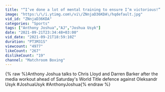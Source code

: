 ```yaml
---
title: "“I’ve done a lot of mental training to ensure I’m victorious!” - Anthony Joshua talks Oleksandr Usyk"
image: "https:\/\/i.ytimg.com\/vi\/ZNnjaD36KDA\/hqdefault.jpg"
vid_id: "ZNnjaD36KDA"
categories: "Sports"
tags: ["Anthony Joshua","AJ","Joshua Usyk"]
date: "2021-09-21T23:34:48+03:00"
vid_date: "2021-09-21T18:59:10Z"
duration: "PT3M31S"
viewcount: "4977"
likeCount: "267"
dislikeCount: "19"
channel: "Matchroom Boxing"
---
```

{% raw %}Anthony Joshua talks to Chris Lloyd and Darren Barker after the media workout ahead of Saturday's World Title defence against Oleksandr Usyk #JoshuaUsyk #AnthonyJoshua{% endraw %}
